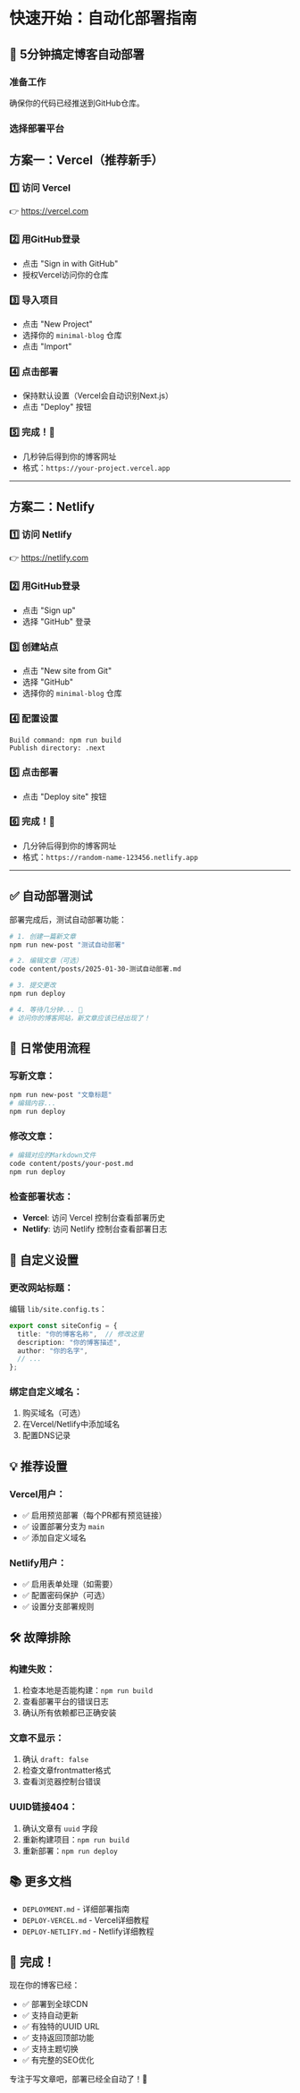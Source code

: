 # 快速开始：自动化部署指南

## 🚀 5分钟搞定博客自动部署

### 准备工作
确保你的代码已经推送到GitHub仓库。

### 选择部署平台

## 方案一：Vercel（推荐新手）

### 1️⃣ 访问 Vercel
👉 https://vercel.com

### 2️⃣ 用GitHub登录
- 点击 "Sign in with GitHub"
- 授权Vercel访问你的仓库

### 3️⃣ 导入项目
- 点击 "New Project"
- 选择你的 `minimal-blog` 仓库
- 点击 "Import"

### 4️⃣ 点击部署
- 保持默认设置（Vercel会自动识别Next.js）
- 点击 "Deploy" 按钮

### 5️⃣ 完成！🎉
- 几秒钟后得到你的博客网址
- 格式：`https://your-project.vercel.app`

---

## 方案二：Netlify

### 1️⃣ 访问 Netlify
👉 https://netlify.com

### 2️⃣ 用GitHub登录
- 点击 "Sign up"
- 选择 "GitHub" 登录

### 3️⃣ 创建站点
- 点击 "New site from Git"
- 选择 "GitHub"
- 选择你的 `minimal-blog` 仓库

### 4️⃣ 配置设置
```
Build command: npm run build
Publish directory: .next
```

### 5️⃣ 点击部署
- 点击 "Deploy site" 按钮

### 6️⃣ 完成！🎉
- 几分钟后得到你的博客网址
- 格式：`https://random-name-123456.netlify.app`

---

## ✅ 自动部署测试

部署完成后，测试自动部署功能：

```bash
# 1. 创建一篇新文章
npm run new-post "测试自动部署"

# 2. 编辑文章（可选）
code content/posts/2025-01-30-测试自动部署.md

# 3. 提交更改
npm run deploy

# 4. 等待几分钟... 🚀
# 访问你的博客网站，新文章应该已经出现了！
```

## 📱 日常使用流程

### 写新文章：
```bash
npm run new-post "文章标题"
# 编辑内容...
npm run deploy
```

### 修改文章：
```bash
# 编辑对应的Markdown文件
code content/posts/your-post.md
npm run deploy
```

### 检查部署状态：
- **Vercel**: 访问 Vercel 控制台查看部署历史
- **Netlify**: 访问 Netlify 控制台查看部署日志

## 🔧 自定义设置

### 更改网站标题：
编辑 `lib/site.config.ts`：
```typescript
export const siteConfig = {
  title: "你的博客名称",  // 修改这里
  description: "你的博客描述",
  author: "你的名字",
  // ...
};
```

### 绑定自定义域名：
1. 购买域名（可选）
2. 在Vercel/Netlify中添加域名
3. 配置DNS记录

## 💡 推荐设置

### Vercel用户：
- ✅ 启用预览部署（每个PR都有预览链接）
- ✅ 设置部署分支为 `main`
- ✅ 添加自定义域名

### Netlify用户：
- ✅ 启用表单处理（如需要）
- ✅ 配置密码保护（可选）
- ✅ 设置分支部署规则

## 🛠️ 故障排除

### 构建失败：
1. 检查本地是否能构建：`npm run build`
2. 查看部署平台的错误日志
3. 确认所有依赖都已正确安装

### 文章不显示：
1. 确认 `draft: false`
2. 检查文章frontmatter格式
3. 查看浏览器控制台错误

### UUID链接404：
1. 确认文章有 `uuid` 字段
2. 重新构建项目：`npm run build`
3. 重新部署：`npm run deploy`

## 📚 更多文档

- `DEPLOYMENT.md` - 详细部署指南
- `DEPLOY-VERCEL.md` - Vercel详细教程
- `DEPLOY-NETLIFY.md` - Netlify详细教程

## 🎉 完成！

现在你的博客已经：
- ✅ 部署到全球CDN
- ✅ 支持自动更新
- ✅ 有独特的UUID URL
- ✅ 支持返回顶部功能
- ✅ 支持主题切换
- ✅ 有完整的SEO优化

专注于写文章吧，部署已经全自动了！🚀